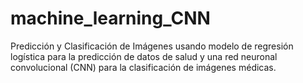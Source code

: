 # machine_learning_CNN
Predicción y Clasificación de Imágenes usando modelo de regresión logística para la predicción de datos de salud y una red neuronal convolucional (CNN) para la clasificación de imágenes médicas.
